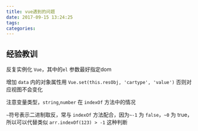 ```yaml
---
title: vue遇到的问题
date: 2017-09-15 13:24:25
tags:
categories:
---
```


## 经验教训

反复实例化 `Vue`，其中的`el` 参数最好指定dom 

增加 `data` 内的对象属性用 `Vue.set(this.resObj, 'cartype', 'value')`
否则对应视图不会变化

注意变量类型，`string`,`number` 在 `indexOf` 方法中的情况

`~`符号表示二进制取反，常与 `indexOf` 方法配合，因为`~-1` 为 `false`，`~0` 为 true，所以可以代替类似 `arr.indexOf(123) > -1`  这种判断 

